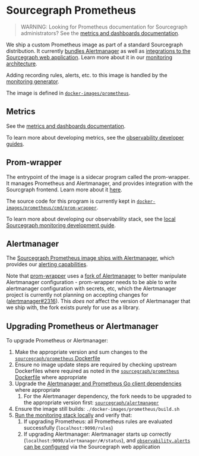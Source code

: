 # Sourcegraph Prometheus

> WARNING: Looking for Prometheus documentation for Sourcegraph administrators?
> See the [metrics and dashboards documentation](../../../admin/observability/metrics.md#prometheus).

We ship a custom Prometheus image as part of a standard Sourcegraph distribution.
It currently [bundles Alertmanager](#alertmanager) as well as [integrations to the Sourcegraph web application](#prom-wrapper).
Learn more about it in our [monitoring architecture](https://about.sourcegraph.com/handbook/engineering/observability/monitoring_architecture#sourcegraph-prometheus).

Adding recording rules, alerts, etc. to this image is handled by the [monitoring generator](./monitoring-generator.md).

The image is defined in [`docker-images/prometheus`](https://sourcegraph.com/github.com/sourcegraph/sourcegraph/-/tree/docker-images/prometheus).

## Metrics

See the [metrics and dashboards documentation](../../../admin/observability/metrics.md#grafana).

To learn more about developing metrics, see the [observability developer guides](./index.md#guides).

## Prom-wrapper

The entrypoint of the image is a sidecar program called the prom-wrapper.
It manages Prometheus and Alertmanager, and provides integration with the Sourcgraph frontend.
Learn more about it [here](https://about.sourcegraph.com/handbook/engineering/observability/monitoring_architecture#prom-wrapper).

The source code for this program is currently kept in [`docker-images/prometheus/cmd/prom-wrapper`](https://sourcegraph.com/github.com/sourcegraph/sourcegraph/-/tree/docker-images/prometheus/cmd/prom-wrapper).

To learn more about developing our observability stack, see the [local Sourcegraph monitoring development guide](../../how-to/monitoring_local_dev.md).

## Alertmanager

The [Sourcegraph Prometheus image ships with Alertmanager](https://sourcegraph.com/search?q=repo:%5Egithub%5C.com/sourcegraph/sourcegraph%24+file:%5Edocker-images/prometheus/Dockerfile+FROM+prom/alertmanager&patternType=literal), which provides our [alerting capabilities](../../../admin/observability/alerting.md).

Note that [prom-wrapper](#prom-wrapper) uses a [fork of Alertmanager](https://github.com/sourcegraph/alertmanager) to better manipulate Alertmanager configuration - prom-wrapper needs to be able to write alertmanager configuration with secrets, etc, which the Alertmanager project is currently not planning on accepting changes for ([alertmanager#2316](https://github.com/prometheus/alertmanager/pull/2316)).
This *does not* affect the version of Alertmanager that we ship with, the fork exists purely for use as a library.

## Upgrading Prometheus or Alertmanager

To upgrade Prometheus or Alertmanager:

1. Make the appropriate version and sum changes to the [`sourcegraph/prometheus` Dockerfile](https://sourcegraph.com/search?q=repo:%5Egithub%5C.com/sourcegraph/sourcegraph%24+FROM+prom/:%5Bimg%7Eprometheus%7Calertmanager%5D::%5Bversion.%5D+OR+FROM+prom/alertmanager::%5Bversion.%5D+OR+LABEL+com.sourcegraph.:%5Bimg%7Eprometheus%7Calertmanager%5D.version%3D:%5Bversion.%5D&patternType=structural)
1. Ensure no image update steps are required by checking upstream Dockerfiles where required as noted in the [`sourcegraph/prometheus` Dockerfile](https://sourcegraph.com/github.com/sourcegraph/sourcegraph/-/blob/docker-images/prometheus/Dockerfile) where appropriate
1. Upgrade the [Alertmanager and Prometheus Go client dependencies](https://sourcegraph.com/search?q=repo:%5Egithub%5C.com/sourcegraph/sourcegraph%24+file:go.mod+prometheus/alertmanager+OR+prometheus/client_golang&patternType=literal) where appropriate
   1. For the Alertmanager dependency, the fork needs to be upgraded to the appropriate version first: [`sourcegraph/alertmanager`](https://github.com/sourcegraph/alertmanager)
1. Ensure the image still builds: `./docker-images/prometheus/build.sh`
1. [Run the monitoring stack locally](../../how-to/monitoring_local_dev.md) and verify that:
   1. If upgrading Prometheus: all Prometheus rules are evaluated successfully (`localhost:9090/rules`)
   1. If upgrading Alertmanager: Alertmanager starts up correctly (`localhost:9090/alertmanager/#/status`), and [`observability.alerts` can be configured](../../../admin/observability/alerting.md) via the Sourcegraph web application
